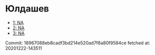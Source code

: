 # Юлдашев
- [1: NA](1.md)
- [2: NA](2.md)
- [3: NA](3.md)

Commit: 18967088eb8cadf3bd214e520ad7f8a80f9584ce
 fetched at: 20201222-143511
